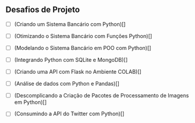 ## Desafios de Projeto

- [ ] (Criando um Sistema Bancário com Python)[]

- [ ] (Otimizando o Sistema Bancário com Funções Python)[]

- [ ] (Modelando o Sistema Bancário em POO com Python)[]

- [ ] (Integrando Python com SQLite e MongoDB)[]

- [ ] (Criando uma API com Flask no Ambiente COLAB)[]

- [ ] (Análise de dados com Python e Pandas)[]

- [ ] (Descomplicando a Criação de Pacotes de Processamento de Imagens em Python)[]

- [ ] (Consumindo a API do Twitter com Python)[]